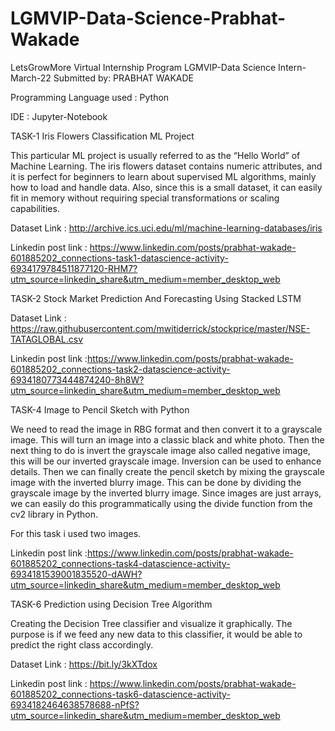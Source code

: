 # LGMVIP-Data-Science-Prabhat-Wakade
LetsGrowMore Virtual Internship Program LGMVIP-Data Science Intern-March-22 Submitted by: PRABHAT WAKADE

Programming Language used : Python

IDE : Jupyter-Notebook

TASK-1 Iris Flowers Classification ML Project

This particular ML project is usually referred to as the “Hello World” of Machine Learning. The iris flowers dataset contains numeric attributes, and it is perfect for beginners to learn about supervised ML algorithms, mainly how to load and handle data. Also, since this is a small dataset, it can easily fit in memory without requiring special transformations or scaling capabilities.

Dataset Link : http://archive.ics.uci.edu/ml/machine-learning-databases/iris

Linkedin post link : https://www.linkedin.com/posts/prabhat-wakade-601885202_connections-task1-datascience-activity-6934179784511877120-RHM7?utm_source=linkedin_share&utm_medium=member_desktop_web

TASK-2 Stock Market Prediction And Forecasting Using Stacked LSTM

Dataset Link : https://raw.githubusercontent.com/mwitiderrick/stockprice/master/NSE-TATAGLOBAL.csv

Linkedin post link :https://www.linkedin.com/posts/prabhat-wakade-601885202_connections-task2-datascience-activity-6934180773444874240-8h8W?utm_source=linkedin_share&utm_medium=member_desktop_web

TASK-4 Image to Pencil Sketch with Python

We need to read the image in RBG format and then convert it to a grayscale image. This will turn an image into a classic black and white photo. Then the next thing to do is invert the grayscale image also called negative image, this will be our inverted grayscale image. Inversion can be used to enhance details. Then we can finally create the pencil sketch by mixing the grayscale image with the inverted blurry image. This can be done by dividing the grayscale image by the inverted blurry image. Since images are just arrays, we can easily do this programmatically using the divide function from the cv2 library in Python.

For this task i used two images.

Linkedin post link :https://www.linkedin.com/posts/prabhat-wakade-601885202_connections-task4-datascience-activity-6934181539001835520-dAWH?utm_source=linkedin_share&utm_medium=member_desktop_web


TASK-6 Prediction using Decision Tree Algorithm

Creating the Decision Tree classifier and visualize it graphically. The purpose is if we feed any new data to this classifier, it would be able to predict the right class accordingly.

Dataset Link : https://bit.ly/3kXTdox

Linkedin post link : https://www.linkedin.com/posts/prabhat-wakade-601885202_connections-task6-datascience-activity-6934182464638578688-nPfS?utm_source=linkedin_share&utm_medium=member_desktop_web

                                
